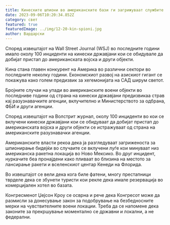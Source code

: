 ```yaml
---
title: Кинеските шпиони во американските бази ги загрижуваат службите
date: 2023-09-06T10:20:34.852Z
category: свет
featured: true
featuredImage: ../img/12-20-kin-spioni.jpg
author: Вардарски
---
```

Според извештајот на Wall Street Journal (WSJ) во последните години имало околу 100 инциденти на кинески државјани кои се обидувале да добијат пристап до американската војска и други објекти.

Кина стана главен конкурент на Америка во различни сектори во последните неколку години. Економскиот развој на азискиот гигант се покажува како голем предизвик за хегемонијата на САД ширум светот.

Бројните случаи на упади во американските воени објекти во последниве години од страна на кинески државјани предизвикаа страв кај разузнавачките агенции, вклучително и Министерството за одбрана, ФБИ и други агенции.

Според извештајот на Волстрит журнал, околу 100 инциденти во кои се вклучени кинески државјани кои се обидуваат да добијат пристап до американската војска и други објекти се истражуваат од страна на американските разузнавачки агенции.

Американските власти рекоа дека ја разгледуваат загриженоста за шпионирање бидејќи во случаите се вклучени луѓе кои минуваат низ американска ракетна локација во Ново Мексико. Во друг инцидент, нуркачите беа пронајдени како пливаат во близина на местото за лансирање ракети и вселенскиот центар Кенеди на Флорида.

Во извештајот се вели дека кога биле фатени, многу престапници тврделе дека се збунети туристи кои рекле дека имале резервација во комерцијален хотел во базата.

Конгресменот Џејсон Кроу се осврна и рече дека Конгресот може да размисли за донесување закон за подобрување на безбедносните мерки на чувствителните воени локации. Треба да се напомене дека законите за прекршување моментално се државни и локални, а не федерални.